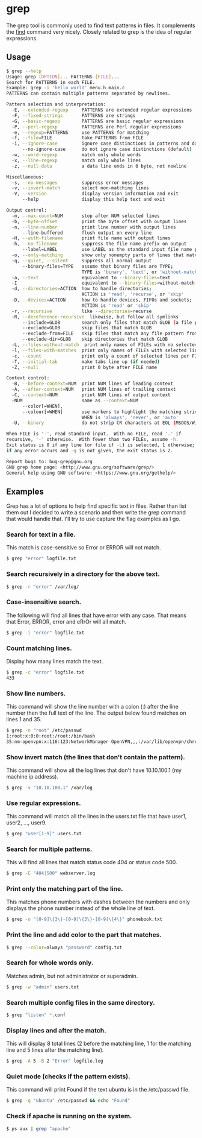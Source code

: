 # grep

The grep tool is commonly used to find text patterns in files. It complements the [find](find.md) command very nicely. Closely related to grep is the idea of regular expressions.

## Usage

```bash
$ grep --help
Usage: grep [OPTION]... PATTERNS [FILE]...
Search for PATTERNS in each FILE.
Example: grep -i 'hello world' menu.h main.c
PATTERNS can contain multiple patterns separated by newlines.

Pattern selection and interpretation:
  -E, --extended-regexp     PATTERNS are extended regular expressions
  -F, --fixed-strings       PATTERNS are strings
  -G, --basic-regexp        PATTERNS are basic regular expressions
  -P, --perl-regexp         PATTERNS are Perl regular expressions
  -e, --regexp=PATTERNS     use PATTERNS for matching
  -f, --file=FILE           take PATTERNS from FILE
  -i, --ignore-case         ignore case distinctions in patterns and data
      --no-ignore-case      do not ignore case distinctions (default)
  -w, --word-regexp         match only whole words
  -x, --line-regexp         match only whole lines
  -z, --null-data           a data line ends in 0 byte, not newline

Miscellaneous:
  -s, --no-messages         suppress error messages
  -v, --invert-match        select non-matching lines
  -V, --version             display version information and exit
      --help                display this help text and exit

Output control:
  -m, --max-count=NUM       stop after NUM selected lines
  -b, --byte-offset         print the byte offset with output lines
  -n, --line-number         print line number with output lines
      --line-buffered       flush output on every line
  -H, --with-filename       print file name with output lines
  -h, --no-filename         suppress the file name prefix on output
      --label=LABEL         use LABEL as the standard input file name prefix
  -o, --only-matching       show only nonempty parts of lines that match
  -q, --quiet, --silent     suppress all normal output
      --binary-files=TYPE   assume that binary files are TYPE;
                            TYPE is 'binary', 'text', or 'without-match'
  -a, --text                equivalent to --binary-files=text
  -I                        equivalent to --binary-files=without-match
  -d, --directories=ACTION  how to handle directories;
                            ACTION is 'read', 'recurse', or 'skip'
  -D, --devices=ACTION      how to handle devices, FIFOs and sockets;
                            ACTION is 'read' or 'skip'
  -r, --recursive           like --directories=recurse
  -R, --dereference-recursive  likewise, but follow all symlinks
      --include=GLOB        search only files that match GLOB (a file pattern)
      --exclude=GLOB        skip files that match GLOB
      --exclude-from=FILE   skip files that match any file pattern from FILE
      --exclude-dir=GLOB    skip directories that match GLOB
  -L, --files-without-match  print only names of FILEs with no selected lines
  -l, --files-with-matches  print only names of FILEs with selected lines
  -c, --count               print only a count of selected lines per FILE
  -T, --initial-tab         make tabs line up (if needed)
  -Z, --null                print 0 byte after FILE name

Context control:
  -B, --before-context=NUM  print NUM lines of leading context
  -A, --after-context=NUM   print NUM lines of trailing context
  -C, --context=NUM         print NUM lines of output context
  -NUM                      same as --context=NUM
      --color[=WHEN],
      --colour[=WHEN]       use markers to highlight the matching strings;
                            WHEN is 'always', 'never', or 'auto'
  -U, --binary              do not strip CR characters at EOL (MSDOS/Windows)

When FILE is '-', read standard input.  With no FILE, read '.' if
recursive, '-' otherwise.  With fewer than two FILEs, assume -h.
Exit status is 0 if any line (or file if -L) is selected, 1 otherwise;
if any error occurs and -q is not given, the exit status is 2.

Report bugs to: bug-grep@gnu.org
GNU grep home page: <http://www.gnu.org/software/grep/>
General help using GNU software: <https://www.gnu.org/gethelp/>
```

## Examples

Grep has a lot of options to help find specific text in files. Rather than list them out I decided to write a scenario and then write the grep command that would handle that. I'll try to use capture the flag examples as I go.

### Search for text in a file.

This match is case-sensitive so Error or ERROR will not match.

```bash
$ grep "error" logfile.txt
```

### Search recursively in a directory for the above text.

```bash
$ grep -r "error" /var/log/
```

### Case-insensitive search.

The following will find all lines that have error with any case. That means that Error, ERROR, error and eRrOr will all match.

```bash
$ grep -i "error" logfile.txt
```

### Count matching lines.

Display how many lines match the text.

```bash
$ grep -c "error" logfile.txt
433
```

### Show line numbers.

This command will show the line number with a colon (:) after the line number then the full text of the line. The output below found matches on lines 1 and 35.

```bash
$ grep -n "root" /etc/passwd
1:root:x:0:0:root:/root:/bin/bash
35:nm-openvpn:x:116:123:NetworkManager OpenVPN,,,:/var/lib/openvpn/chroot:/usr/sbin/nologin
```

### Show invert match (the lines that don't contain the pattern).

This command will show all the log lines that don't have 10.10.100.1 (my machine ip address).

```bash
$ grep -v "10.10.100.1" /var/log
```

### Use regular expressions.

This command will match all the lines in the users.txt file that have user1, user2, ..., user9.

```bash
$ grep "user[1-9]" users.txt
```

### Search for multiple patterns.

This will find all lines that match status code 404 or status code 500.

```bash
$ grep -E "404|500" webserver.log
```

### Print only the matching part of the line.

This matches phone numbers with dashes between the numbers and only displays the phone number instead of the whole line of text.

```bash
$ grep -o "[0-9]\{3\}-[0-9]\{3\}-[0-9]\{4\}" phonebook.txt
```

### Print the line and add color to the part that matches.

```bash
$ grep --color=always "password" config.txt
```

### Search for whole words only.

Matches admin, but not administrator or superadmin.

```bash
$ grep -w "admin" users.txt
```

### Search multiple config files in the same directory.

```bash
$ grep "listen" *.conf
```

### Display lines and after the match.

This will display 8 total lines (2 before the matching line, 1 for the matching line and 5 lines after the matching line).

```bash
$ grep -A 5 -B 2 "Error" logfile.log
```

### Quiet mode (checks if the pattern exists).

This command will print Found if the text ubuntu is in the /etc/passwd file.

```bash
$ grep -q "ubuntu" /etc/passwd && echo "Found"
```

### Check if apache is running on the system.

```bash
$ ps aux | grep "apache"
```
